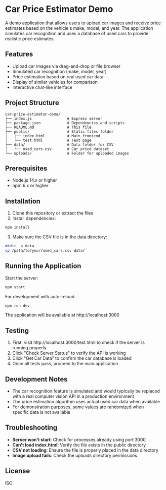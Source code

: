 # Car Price Estimator Demo

A demo application that allows users to upload car images and receive price estimates based on the vehicle's make, model, and year. The application simulates car recognition and uses a database of used cars to provide realistic price estimates.

## Features

- Upload car images via drag-and-drop or file browser
- Simulated car recognition (make, model, year)
- Price estimation based on real used car data
- Display of similar vehicles for comparison
- Interactive chat-like interface

## Project Structure

```
car-price-estimator-demo/
├── index.js                # Express server
├── package.json            # Dependencies and scripts
├── README.md               # This file
├── public/                 # Static files folder
│   ├── index.html          # Main frontend
│   └── test.html           # Test page
├── data/                   # Data folder for CSV
│   └── used_cars.csv       # Car price dataset
└── uploads/                # Folder for uploaded images
```

## Prerequisites

- Node.js 14.x or higher
- npm 6.x or higher

## Installation

1. Clone this repository or extract the files
2. Install dependencies:

```bash
npm install
```

3. Make sure the CSV file is in the data directory:

```bash
mkdir -p data
cp /path/to/your/used_cars.csv data/
```

## Running the Application

Start the server:

```bash
npm start
```

For development with auto-reload:

```bash
npm run dev
```

The application will be available at http://localhost:3000

## Testing

1. First, visit http://localhost:3000/test.html to check if the server is running properly
2. Click "Check Server Status" to verify the API is working
3. Click "Get Car Data" to confirm the car database is loaded
4. Once all tests pass, proceed to the main application

## Development Notes

- The car recognition feature is simulated and would typically be replaced with a real computer vision API in a production environment
- The price estimation algorithm uses actual used car data when available
- For demonstration purposes, some values are randomized when specific data is not available

## Troubleshooting

- **Server won't start**: Check for processes already using port 3000
- **Can't load index.html**: Verify the file exists in the public directory
- **CSV not loading**: Ensure the file is properly placed in the data directory
- **Image upload fails**: Check the uploads directory permissions

## License

ISC